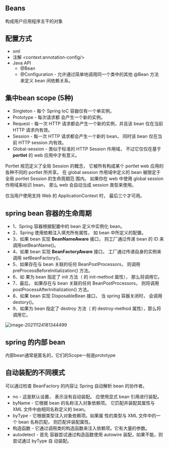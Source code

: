 ## Beans

构成用户应用程序主干的对象



## 配置方式

- xml
- 注解  \<context:annotation-config/\>
- Java API
  - @Bean
  - @Configuration - 允许通过简单地调用同一个类中的其他 @Bean 方法 来定义 bean 间依赖关系。



## 集中bean scope (5种)

- Singleton - 每个 Spring IoC 容器仅有一个单实例。 
- Prototype - 每次请求都 会产生一个新的实例。
- Request - 每一次 HTTP 请求都会产生一个新的实例，并且该 bean 仅在当前 HTTP 请求内有效。
- Session - 每一次 HTTP 请求都会产生一个新的 bean， 同时该 bean 仅在当前 HTTP session 内有效。 
- Global-session - 类似于标准的 HTTP Session 作用域， 不过它仅仅在基于 **portlet** 的 web 应用中才有意义。 

Portlet 规范定义了全局 Session 的概念， 它被所有构成某个 portlet web 应用的各种不同的 portlet 所共享。 在 global session 作用域中定义的 bean 被限定于全局 portlet Session 的生命周期范 围内。 如果你在 web 中使用 global session 作用域来标识 bean， 那么 web 会自动当成 session 类型来使用。

仅当用户使用支持 Web 的 ApplicationContext 时， 最后三个才可用。



## spring bean 容器的生命周期

- 1、Spring 容器根据配置中的 bean 定义中实例化 bean。
- 2、Spring 使用依赖注入填充所有属性， 如 bean 中所定义的配置。 
- 3、如果 bean 实现 **BeanNameAware** 接口， 则工厂通过传递 bean 的 ID 来调用setBeanName()。 
- 4、如果 bean 实现 **BeanFactoryAware** 接口， 工厂通过传递自身的实例来调用 setBeanFactory()。 
- 5、如果存在与 bean 关联的任何 BeanPostProcessors， 则调用 preProcessBeforeInitialization() 方法。 
- 6、如 果为 bean 指定了 init 方法（ <bean> 的 init-method 属性）， 那么将调用它。 
- 7、最后， 如果存在与 bean 关联的任何 BeanPostProcessors， 则将调用postProcessAfterInitialization() 方法。 
- 8、如果 bean 实现 DisposableBean 接口， 当 spring 容器关闭时， 会调用 destory()。 
- 9、如果为 bean 指定了 destroy 方法（ <bean> 的 destroy-method 属性），那么将调用它。

![image-20211124181344499](https://i.loli.net/2021/11/24/qIFnC4mzHs59bea.png)



## spring 的内部 bean

内部bean通常是匿名的，它们的Scope一般是prototype



## 自动装配的不同模式

可以通过检查 BeanFactory 的内容让 Spring 自动解析 bean 的协作者。

- no - 这是默认设置， 表示没有自动装配。 应使用显式 bean 引用进行装配。 
- byName - 它根据 bean 的名称注入对象依赖项。 它匹配并装配其属性与 XML 文件中由相同名称定义的 bean。
- byType - 它根据类型注入对象依赖项。如果属 性的类型与 XML 文件中的一个 bean 名称匹配， 则匹配并装配属性。 
- 构造函数 - 它通过调用类的构造函数来注入依赖项。它有大量的参数。
- autodetect - 首先 容器尝试通过构造函数使用 autowire 装配，如果不能，则尝试通过 byType 自 动装配。